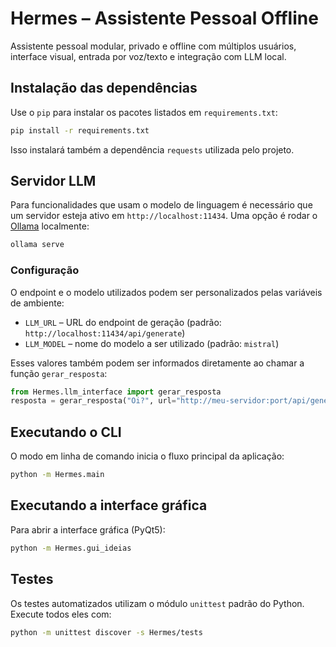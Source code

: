 # Hermes – Assistente Pessoal Offline

Assistente pessoal modular, privado e offline com múltiplos usuários, interface visual, entrada por voz/texto e integração com LLM local.

## Instalação das dependências

Use o `pip` para instalar os pacotes listados em `requirements.txt`:

```bash
pip install -r requirements.txt
```

Isso instalará também a dependência `requests` utilizada pelo projeto.

## Servidor LLM

Para funcionalidades que usam o modelo de linguagem é necessário que um
servidor esteja ativo em `http://localhost:11434`. Uma opção é rodar
o [Ollama](https://github.com/jmorganca/ollama) localmente:

```bash
ollama serve
```

### Configuração

O endpoint e o modelo utilizados podem ser personalizados pelas variáveis
de ambiente:

- `LLM_URL` – URL do endpoint de geração (padrão:
  `http://localhost:11434/api/generate`)
- `LLM_MODEL` – nome do modelo a ser utilizado (padrão: `mistral`)

Esses valores também podem ser informados diretamente ao chamar a função
`gerar_resposta`:

```python
from Hermes.llm_interface import gerar_resposta
resposta = gerar_resposta("Oi?", url="http://meu-servidor:port/api/generate", model="outro-modelo")
```

## Executando o CLI

O modo em linha de comando inicia o fluxo principal da aplicação:

```bash
python -m Hermes.main
```

## Executando a interface gráfica

Para abrir a interface gráfica (PyQt5):

```bash
python -m Hermes.gui_ideias
```

## Testes

Os testes automatizados utilizam o módulo `unittest` padrão do Python.
Execute todos eles com:

```bash
python -m unittest discover -s Hermes/tests
```

